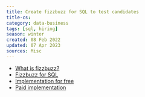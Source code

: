 ```yaml
---
title: Create fizzbuzz for SQL to test candidates
title-cs:
category: data-business
tags: [sql, hiring]
season: winter
created: 08 Feb 2022
updated: 07 Apr 2023
sources: Misc
---
```


- [What is fizzbuzz?](https://www.geeksforgeeks.org/fizz-buzz-implementation/)
- [Fizzbuzz for SQL](https://stackoverflow.com/questions/1783815/what-is-a-good-fizzbuzz-question-for-a-sql-programmer)
- [Implementation for free](https://www.db-fiddle.com/)
- [Paid implementation](https://www.db-recruiter.com/)